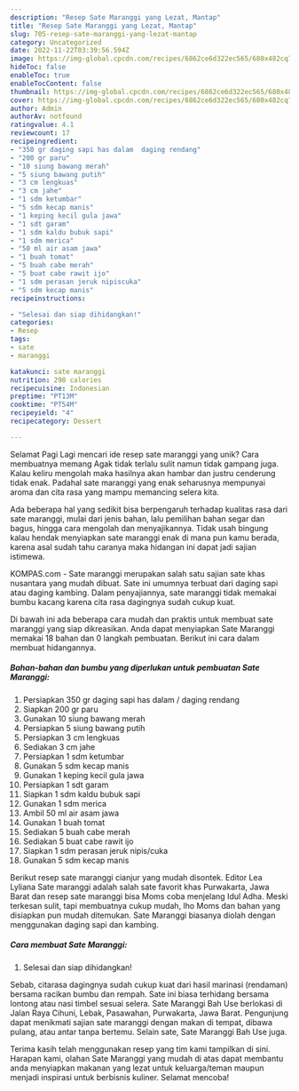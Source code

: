 ```yaml
---
description: "Resep Sate Maranggi yang Lezat, Mantap"
title: "Resep Sate Maranggi yang Lezat, Mantap"
slug: 705-resep-sate-maranggi-yang-lezat-mantap
category: Uncategorized
date: 2022-11-22T03:39:56.594Z
image: https://img-global.cpcdn.com/recipes/6862ce6d322ec565/680x482cq70/sate-maranggi-foto-resep-utama.jpg
hideToc: false
enableToc: true
enableTocContent: false
thumbnail: https://img-global.cpcdn.com/recipes/6862ce6d322ec565/680x482cq70/sate-maranggi-foto-resep-utama.jpg
cover: https://img-global.cpcdn.com/recipes/6862ce6d322ec565/680x482cq70/sate-maranggi-foto-resep-utama.jpg
author: Admin
authorAv: notfound
ratingvalue: 4.1
reviewcount: 17
recipeingredient:
- "350 gr daging sapi has dalam  daging rendang"
- "200 gr paru"
- "10 siung bawang merah"
- "5 siung bawang putih"
- "3 cm lengkuas"
- "3 cm jahe"
- "1 sdm ketumbar"
- "5 sdm kecap manis"
- "1 keping kecil gula jawa"
- "1 sdt garam"
- "1 sdm kaldu bubuk sapi"
- "1 sdm merica"
- "50 ml air asam jawa"
- "1 buah tomat"
- "5 buah cabe merah"
- "5 buat cabe rawit ijo"
- "1 sdm perasan jeruk nipiscuka"
- "5 sdm kecap manis"
recipeinstructions:

- "Selesai dan siap dihidangkan!"
categories:
- Resep
tags:
- sate
- maranggi

katakunci: sate maranggi 
nutrition: 298 calories
recipecuisine: Indonesian
preptime: "PT13M"
cooktime: "PT54M"
recipeyield: "4"
recipecategory: Dessert

---
```



Selamat Pagi Lagi mencari ide resep sate maranggi yang unik? Cara membuatnya memang Agak tidak terlalu sulit namun tidak gampang juga. Kalau keliru mengolah maka hasilnya akan hambar dan justru cenderung tidak enak. Padahal sate maranggi yang enak seharusnya mempunyai aroma dan cita rasa yang mampu memancing selera kita.


Ada beberapa hal yang sedikit bisa berpengaruh terhadap kualitas rasa dari sate maranggi, mulai dari jenis bahan, lalu pemilihan bahan segar dan bagus, hingga cara mengolah dan menyajikannya. Tidak usah bingung kalau hendak menyiapkan sate maranggi enak di mana pun kamu berada, karena asal sudah tahu caranya maka hidangan ini dapat jadi sajian istimewa.

KOMPAS.com - Sate maranggi merupakan salah satu sajian sate khas nusantara yang mudah dibuat. Sate ini umumnya terbuat dari daging sapi atau daging kambing. Dalam penyajiannya, sate maranggi tidak memakai bumbu kacang karena cita rasa dagingnya sudah cukup kuat.


Di bawah ini ada beberapa cara mudah dan praktis untuk membuat sate maranggi yang siap dikreasikan. Anda dapat menyiapkan Sate Maranggi memakai 18 bahan dan 0 langkah pembuatan. Berikut ini cara dalam membuat hidangannya.

<!--inarticleads1-->

##### Bahan-bahan dan bumbu yang diperlukan untuk pembuatan Sate Maranggi:

1. Persiapkan 350 gr daging sapi has dalam / daging rendang
1. Siapkan 200 gr paru
1. Gunakan 10 siung bawang merah
1. Persiapkan 5 siung bawang putih
1. Persiapkan 3 cm lengkuas
1. Sediakan 3 cm jahe
1. Persiapkan 1 sdm ketumbar
1. Gunakan 5 sdm kecap manis
1. Gunakan 1 keping kecil gula jawa
1. Persiapkan 1 sdt garam
1. Siapkan 1 sdm kaldu bubuk sapi
1. Gunakan 1 sdm merica
1. Ambil 50 ml air asam jawa
1. Gunakan 1 buah tomat
1. Sediakan 5 buah cabe merah
1. Sediakan 5 buat cabe rawit ijo
1. Siapkan 1 sdm perasan jeruk nipis/cuka
1. Gunakan 5 sdm kecap manis


Berikut resep sate maranggi cianjur yang mudah disontek. Editor Lea Lyliana Sate maranggi adalah salah sate favorit khas Purwakarta, Jawa Barat dan resep sate maranggi bisa Moms coba menjelang Idul Adha. Meski terkesan sulit, tapi membuatnya cukup mudah, lho Moms dan bahan yang disiapkan pun mudah ditemukan. Sate Maranggi biasanya diolah dengan menggunakan daging sapi dan kambing. 

<!--inarticleads2-->

##### Cara membuat Sate Maranggi:


1. Selesai dan siap dihidangkan!

Sebab, citarasa dagingnya sudah cukup kuat dari hasil marinasi (rendaman) bersama racikan bumbu dan rempah. Sate ini biasa terhidang bersama lontong atau nasi timbel sesuai selera. Sate Maranggi Bah Use berlokasi di Jalan Raya Cihuni, Lebak, Pasawahan, Purwakarta, Jawa Barat. Pengunjung dapat menikmati sajian sate maranggi dengan makan di tempat, dibawa pulang, atau antar tanpa bertemu. Selain sate, Sate Maranggi Bah Use juga. 

Terima kasih telah menggunakan resep yang tim kami tampilkan di sini. Harapan kami, olahan Sate Maranggi yang mudah di atas dapat membantu anda menyiapkan makanan yang lezat untuk keluarga/teman maupun menjadi inspirasi untuk berbisnis kuliner. Selamat mencoba!
